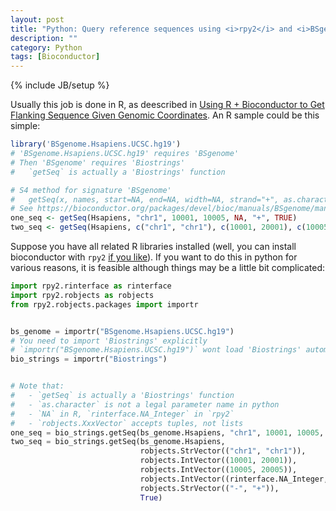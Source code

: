 ```yaml
---
layout: post
title: "Python: Query reference sequences using <i>rpy2</i> and <i>BSgenome</i>"
description: ""
category: Python
tags: [Bioconductor]
---
```

{% include JB/setup %}

Usually this job is done in R, as deescribed in [Using R + Bioconductor to Get Flanking Sequence Given Genomic Coordinates](http://www.gettinggeneticsdone.com/2011/04/using-rstats-bioconductor-to-get.html). An R sample could be this simple:

```r
library('BSgenome.Hsapiens.UCSC.hg19')  
# 'BSgenome.Hsapiens.UCSC.hg19' requires 'BSgenome'
# Then 'BSgenome' requires 'Biostrings'
#   `getSeq` is actually a 'Biostrings' function

# S4 method for signature 'BSgenome'
#   getSeq(x, names, start=NA, end=NA, width=NA, strand="+", as.character=FALSE)
# See https://bioconductor.org/packages/devel/bioc/manuals/BSgenome/man/BSgenome.pdf
one_seq <- getSeq(Hsapiens, "chr1", 10001, 10005, NA, "+", TRUE)
two_seq <- getSeq(Hsapiens, c("chr1", "chr1"), c(10001, 20001), c(10005, 20005), c(NA, NA), c("+", "+"), TRUE)
```

Suppose you have all related R libraries installed (well, you can install bioconductor with `rpy2` [if you like](https://stackoverflow.com/a/17003912)). If you want to do this in python for various reasons, it is feasible although things may be a little bit complicated:

```python
import rpy2.rinterface as rinterface
import rpy2.robjects as robjects
from rpy2.robjects.packages import importr


bs_genome = importr("BSgenome.Hsapiens.UCSC.hg19")
# You need to import 'Biostrings' explicitly
# `importr("BSgenome.Hsapiens.UCSC.hg19")` wont load 'Biostrings' automatically
bio_strings = importr("Biostrings")


# Note that:
#   - `getSeq` is actually a 'Biostrings' function
#   - `as.character` is not a legal parameter name in python
#   - `NA` in R, `rinterface.NA_Integer` in `rpy2`
#   - `robjects.XxxVector` accepts tuples, not lists
one_seq = bio_strings.getSeq(bs_genome.Hsapiens, "chr1", 10001, 10005, rinterface.NA_Integer, "+", True) 
two_seq = bio_strings.getSeq(bs_genome.Hsapiens,
                             robjects.StrVector(("chr1", "chr1")),
                             robjects.IntVector((10001, 20001)),
                             robjects.IntVector((10005, 20005)),
                             robjects.IntVector((rinterface.NA_Integer, rinterface.NA_Integer)),
                             robjects.StrVector(("-", "+")),
                             True)
```